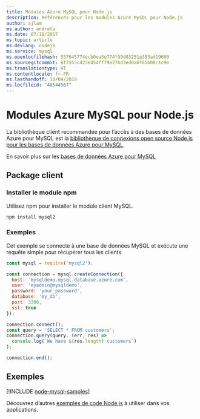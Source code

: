 ```yaml
---
title: Modules Azure MySQL pour Node.js
description: Références pour les modules Azure MySQL pour Node.js
author: ajlam
ms.author: andrela
ms.date: 07/18/2017
ms.topic: article
ms.devlang: nodejs
ms.service: mysql
ms.openlocfilehash: 557645774ecb0ea5e774f99d03251a303ad19660
ms.sourcegitcommit: 8f2555cd23e454ff79e27bd3ed0a6f65b08c1c9e
ms.translationtype: HT
ms.contentlocale: fr-FR
ms.lasthandoff: 10/04/2018
ms.locfileid: "48544567"
---
```

# <a name="azure-mysql-modules-for-nodejs"></a>Modules Azure MySQL pour Node.js

La bibliothèque client recommandée pour l’accès à des bases de données Azure pour MySQL est la [bibliothèque de connexions open source Node.js pour les bases de données Azure pour MySQL](https://github.com/sidorares/node-mysql2). 

En savoir plus sur les [bases de données Azure pour MySQL](https://docs.microsoft.com/azure/MySQL/)

## <a name="client-package"></a>Package client

### <a name="install-the-npm-module"></a>Installer le module npm

Utilisez npm pour installer le module client MySQL.

```bash
npm install mysql2
```   

### <a name="example"></a>Exemples

Cet exemple se connecte à une base de données MySQL et exécute une requête simple pour récupérer tous les clients.

```javascript
const mysql = require('mysql2');

const connection = mysql.createConnection({
  host: 'mysqldemo.mysql.database.azure.com',
  user: 'myadmin@mysqldemo',
  password: 'your_password',
  database: 'my_db',
  port: 3306,
  ssl: true
});

connection.connect();
const query = 'SELECT * FROM customers';
connection.query(query, (err, res) =>
  console.log(`We have ${res.length} customers`)
);

connection.end();
```

## <a name="samples"></a>Exemples

[!INCLUDE [node-mysql-samples](../docs-ref-conceptual/includes/mysql-samples.md)]

Découvrez d’autres [exemples de code Node.js](https://azure.microsoft.com/resources/samples/?platform=nodejs) à utiliser dans vos applications.

